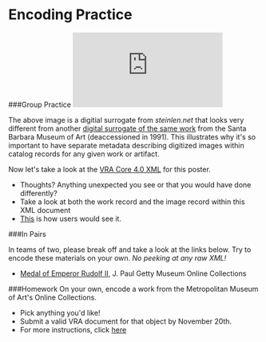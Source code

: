 # Encoding Practice

###Group Practice
![Tournee du Chat Noir de Rodolphe Salis](http://www.steinlen.net/main.php?g2_view=core.DownloadItem&g2_itemId=1839)

The above image is a digitial surrogate from _steinlen.net_ that looks very different from another [digital surrogate of the same work](http://www.sbma.net/collection/workonpaper.web) from the Santa Barbara Museum of Art (deaccessioned in 1991). This illustrates why it's so important to have separate metadata describing digitized images within catalog records for any given work or artifact. 

Now let's take a look at the [VRA Core 4.0 XML](http://core.vraweb.org/examples/html/example025_full_xml.html) for this poster. 
  * Thoughts? Anything unexpected you see or that you would have done differently? 
  * Take a look at both the work record and the image record within this XML document
  * [This](http://core.vraweb.org/examples/html/example025_full.html) is how users would see it.

###In Pairs

In teams of two, please break off and take a look at the links below. Try to encode these materials on your own. _No peeking at any raw XML!_
* [Medal of Emperor Rudolf II](http://www.getty.edu/art/gettyguide/artObjectDetails?artobj=1449), J. Paul Getty Museum Online Collections

###Homework
On your own, encode a work from the Metropolitan Museum of Art's Online Collections.
* Pick anything you'd like!
* Submit a valid VRA document for that object by November 20th.
* For more instructions, click [here](https://github.com/HeardLibrary/exhibitions/blob/master/Workshops/Homework/README.md)
